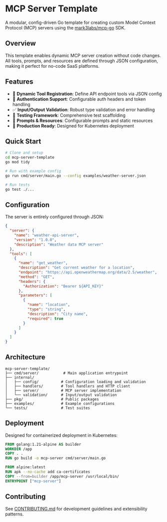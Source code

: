 # MCP Server Template

A modular, config-driven Go template for creating custom Model Context Protocol (MCP) servers using the [mark3labs/mcp-go](https://github.com/mark3labs/mcp-go) SDK.

## Overview

This template enables dynamic MCP server creation without code changes. All tools, prompts, and resources are defined through JSON configuration, making it perfect for no-code SaaS platforms.

## Features

- 🔧 **Dynamic Tool Registration**: Define API endpoint tools via JSON config
- 🔐 **Authentication Support**: Configurable auth headers and token handling
- ✅ **Input/Output Validation**: Robust type validation and error handling
- 🧪 **Testing Framework**: Comprehensive test scaffolding
- 📝 **Prompts & Resources**: Configurable prompts and static resources
- 🚀 **Production Ready**: Designed for Kubernetes deployment

## Quick Start

```bash
# Clone and setup
cd mcp-server-template
go mod tidy

# Run with example config
go run cmd/server/main.go --config examples/weather-server.json

# Run tests
go test ./...
```

## Configuration

The server is entirely configured through JSON:

```json
{
  "server": {
    "name": "weather-api-server",
    "version": "1.0.0",
    "description": "Weather data MCP server"
  },
  "tools": [
    {
      "name": "get_weather",
      "description": "Get current weather for a location",
      "endpoint": "https://api.openweathermap.org/data/2.5/weather",
      "method": "GET",
      "headers": {
        "Authorization": "Bearer ${API_KEY}"
      },
      "parameters": [
        {
          "name": "location",
          "type": "string",
          "description": "City name",
          "required": true
        }
      ]
    }
  ]
}
```

## Architecture

```
mcp-server-template/
├── cmd/server/           # Main application entrypoint
├── internal/
│   ├── config/          # Configuration loading and validation
│   ├── handlers/        # Tool handlers and HTTP client
│   ├── server/          # MCP server implementation
│   └── validation/      # Input/output validation
├── pkg/                 # Public packages
├── examples/            # Example configurations
└── tests/               # Test suites
```

## Deployment

Designed for containerized deployment in Kubernetes:

```dockerfile
FROM golang:1.21-alpine AS builder
WORKDIR /app
COPY . .
RUN go build -o mcp-server cmd/server/main.go

FROM alpine:latest
RUN apk --no-cache add ca-certificates
COPY --from=builder /app/mcp-server /usr/local/bin/
ENTRYPOINT ["mcp-server"]
```

## Contributing

See [CONTRIBUTING.md](CONTRIBUTING.md) for development guidelines and extensibility patterns. 